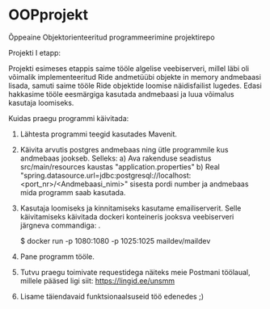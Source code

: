 # OOPprojekt
Õppeaine Objektorienteeritud programmeerimine projektirepo


Projekti I etapp:

Projekti esimeses etappis saime tööle algelise veebiserveri, millel läbi oli võimalik implementeeritud Ride andmetüübi objekte in memory andmebaasi
lisada, samuti saime tööle Ride objektide loomise näidisfailist lugedes. Edasi hakkasime tööle eesmärgiga kasutada andmebaasi ja luua võimalus kasutaja
loomiseks.


Kuidas praegu programmi käivitada:

1. Lähtesta programmi teegid kasutades Mavenit.
2. Käivita arvutis postgres andmebaas ning ütle programmile kus andmebaas jookseb. Selleks:
   a) Ava rakenduse seadistus src/main/resources kaustas "application.properties"
   b) Real "spring.datasource.url=jdbc:postgresql://localhost:<port_nr>/<Andmebaasi_nimi>" sisesta pordi number ja andmebaas mida programm saab kasutada.
3. Kasutaja loomiseks ja kinnitamiseks kasutame emailiserverit. Selle käivitamiseks käivitada dockeri konteineris jooksva veebiserveri järgneva commandiga:
.

    $ docker run -p 1080:1080 -p 1025:1025 maildev/maildev

5. Pane programm tööle.
6. Tutvu praegu toimivate requestidega näiteks meie Postmani töölaual, millele pääsed ligi siit: https://lingid.ee/unsmm
7. Lisame täiendavaid funktsionaalsuseid töö edenedes ;)
